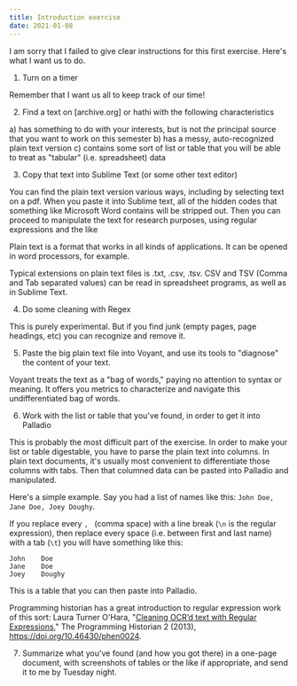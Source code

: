 ```yaml
---
title: Introduction exercise
date: 2021-01-08
---
```


I am sorry that I failed to give clear instructions for this first exercise. Here's what I want us to do.

1. Turn on a timer

Remember that I want us all to keep track of our time!


2. Find a text on [archive.org] or hathi with the following characteristics

a) has something to do with your interests, but is not _the_ principal source that you want to work on this semester 
b) has a messy, auto-recognized plain text version
c) contains some sort of list or table that you will be able to treat as "tabular" (i.e. spreadsheet) data


3. Copy that text into Sublime Text (or some other text editor)

You can find the plain text version various ways, including by selecting text on a pdf. When you paste it into Sublime text, all of the hidden codes that something like Microsoft Word contains will be stripped out. Then you can proceed to manipulate the text for research purposes, using regular expressions and the like

Plain text is a format that works in all kinds of applications. It can be opened in word processors, for example.

Typical extensions on plain text files is .txt, .csv, .tsv. CSV and TSV (Comma and Tab separated values) can be read in spreadsheet programs, as well as in Sublime Text.


4. Do some cleaning with Regex

This is purely experimental. But if you find junk (empty pages, page headings, etc) you can recognize and remove it.


5. Paste the big plain text file into Voyant, and use its tools to "diagnose" the content of your text.

Voyant treats the text as a "bag of words," paying no attention to syntax or meaning. It offers you metrics to characterize and navigate this undifferentiated bag of words.


6. Work with the list or table that you've found, in order to get it into Palladio

This is probably the most difficult part of the exercise. In order to make your list or table digestable, you have to parse the plain text into columns. In plain text documents, it's usually most convenient to differentiate those columns with tabs. Then that columned data can be pasted into Palladio and manipulated.

Here's a simple example. Say you had a list of names like this: `John Doe, Jane Doe, Joey Doughy`.

If you replace every `, ` (comma space) with a line break (`\n` is the regular expression), then replace every space (i.e. between first and last name) with a tab (`\t`) you will have something like this:

```
John	Doe
Jane	Doe
Joey	Doughy
```

This is a table that you can then paste into Palladio.

Programming historian has a great introduction to regular expression work of this sort: Laura Turner O'Hara, "[Cleaning OCR’d text with Regular Expressions](https://programminghistorian.org/en/lessons/cleaning-ocrd-text-with-regular-expressions)," The Programming Historian 2 (2013), https://doi.org/10.46430/phen0024.


7. Summarize what you've found (and how you got there) in a one-page document, with screenshots of tables or the like if appropriate, and send it to me by Tuesday night.
